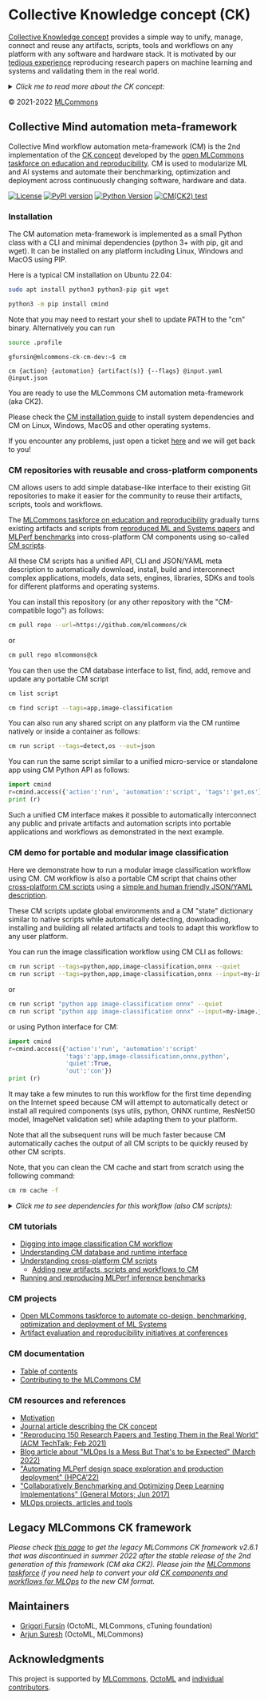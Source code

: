 # Collective Knowledge concept (CK)

[Collective Knowledge concept](https://arxiv.org/pdf/2011.01149.pdf) 
provides a simple way to unify, manage, connect and reuse any artifacts, scripts, tools and workflows 
on any platform with any software and hardware stack. It is motivated by our 
[tedious experience](https://learning.acm.org/techtalks/reproducibility) 
reproducing research papers on machine learning and systems and validating them in the real world.

<details>

*<summary>Click me to read more about the CK concept:</summary>*

We have developed CK to help researchers and developers turn their scripts, artifacts and workflow
into a database of portable, reusable, customizable and deterministic components
with minimal effort and no changes to their projects.

All such components have a simple, human-friendly and platform-independent CLI, Python API,
JSON or YAML meta description, tags, and Unique ID automatically generated by CK.

This approach allows users to automatically plug any ad-hoc scripts and artifacts 
from the community into their projects, build systems, CI/CD tools,
containers, Jupyter/Colab notebooks and any other technology.

CK runtime system also helps users interconnect any scripts and artifacts 
into portable workflows, applications and web-services.
They can run natively or inside containers while automatically 
adapting to any given software and hardware.

Any output of CK components and workflows (CSV/XLS/JSON/YAML files,
pre-processed data set, notes and optimized code) can be also stored 
as CK components with all related CM dependencies.
Such database-like organization of projects makes it easier
for the community to re-run, reproduce and reuse research results.

We have donated CK to the [MLCommons foundation](https://mlcommons.org) 
to benefit everyone after it was successfully validated by Qualcomm, Arm, General Motors,
OctoML, Krai, HPE, Dell, Lenovo and other organizations.

We continue improving and enhancing CK based on your feedback and requirements - 
feel free to join our [open workgroup](docs/mlperf-education-workgroup.md) 
to provide your feedback and participate in further developments!

</details>

&copy; 2021-2022 [MLCommons](https://mlcommons.org)<br>


## Collective Mind automation meta-framework 

Collective Mind workflow automation meta-framework (CM) is the 2nd implementation 
of the [CK concept](https://arxiv.org/pdf/2011.01149.pdf) developed
by the [open MLCommons taskforce on education and reproducibility](docs/mlperf-education-workgroup.md).
CM is used to modularize ML and AI systems and automate their benchmarking, 
optimization and deployment across continuously changing software, hardware and data.

[![License](https://img.shields.io/badge/License-Apache%202.0-green)](https://github.com/mlcommons/ck/tree/master/cm)
[![PyPI version](https://badge.fury.io/py/cmind.svg)](https://pepy.tech/project/cmind)
[![Python Version](https://img.shields.io/badge/python-3+-blue.svg)](https://github.com/mlcommons/ck/tree/master/cm)
[![CM(CK2) test](https://github.com/mlcommons/ck/actions/workflows/test-cm.yml/badge.svg)](https://github.com/mlcommons/ck/actions/workflows/test-cm.yml)



### Installation

The CM automation meta-framework is implemented as a small Python class with a CLI and minimal dependencies 
(python 3+ with pip, git and wget). It can be installed on any platform including Linux, Windows and MacOS
using PIP.

Here is a typical CM installation on Ubuntu 22.04:

```bash
sudo apt install python3 python3-pip git wget

python3 -m pip install cmind
```

Note that you may need to restart your shell to update PATH to the "cm" binary. 
Alternatively you can run 

```bash
source .profile
```

```
gfursin@mlcommons-ck-cm-dev:~$ cm

cm {action} {automation} {artifact(s)} {--flags} @input.yaml @input.json
```

You are ready to use the MLCommons CM automation meta-framework (aka CK2).

Please check the [CM installation guide](cm/docs/installation.md) 
to install system dependencies and CM on Linux, Windows, MacOS 
and other operating systems. 

If you encounter any problems, just open a ticket [here](https://github.com/mlcommons/ck/issues)
and we will get back to you!



### CM repositories with reusable and cross-platform components

CM allows users to add simple database-like interface to their existing Git repositories
to make it easier for the community to reuse their artifacts, scripts, tools and workflows.

The [MLCommons taskforce on education and reproducibility](docs/mlperf-education-workgroup.md) 
gradually turns existing artifacts and scripts from [reproduced ML and Systems papers](https://cknowledge.io/reproduced-papers) 
and [MLPerf benchmarks](https://github.com/mlcommons)
into cross-platform CM components using so-called [CM scripts](https://github.com/mlcommons/ck/tree/master/cm-mlops/script).
 
All these CM scripts has a unified API, CLI and JSON/YAML meta description to automatically download, install, build and interconnect
complex applications, models, data sets, engines, libraries, SDKs and tools for different platforms and operating systems.

You can install this repository (or any other repository with the "CM-compatible logo") as follows:

```bash
cm pull repo --url=https://github.com/mlcommons/ck
```

or

```bash
cm pull repo mlcommons@ck
```

You can then use the CM database interface to list, find, add, remove and update any portable CM script

```bash
cm list script

cm find script --tags=app,image-classification
```

You can also run any shared script on any platform via the CM runtime natively or inside a container as follows:

```bash
cm run script --tags=detect,os --out=json
```

You can run the same script similar to a unified micro-service or standalone app using CM Python API as follows:
```python
import cmind
r=cmind.access({'action':'run', 'automation':'script', 'tags':'get,os'})
print (r)
```

Such a unified CM interface makes it possible to automatically interconnect any public and private artifacts 
and automation scripts into portable applications and workflows as demonstrated in the next example.


### CM demo for portable and modular image classification

Here we demonstrate how to run a modular image classification workflow using CM. 
CM workflow is also a portable CM script that chains other [cross-platform CM scripts](https://github.com/mlcommons/ck/blob/master/cm-mlops/script) 
using a [simple and human friendly JSON/YAML description](https://github.com/octoml/ck/blob/master/cm-mlops/script/app-image-classification-onnx-py/_cm.yaml).

These CM scripts update global environments and a CM "state" dictionary similar to native scripts
while automatically detecting, downloading, installing and building all related artifacts
and tools to adapt this workflow to any user platform.

You can run the image classification workflow using CM CLI as follows:

```bash
cm run script --tags=python,app,image-classification,onnx --quiet
cm run script --tags=python,app,image-classification,onnx --input=my-image.jpg
```
or
```bash
cm run script "python app image-classification onnx" --quiet
cm run script "python app image-classification onnx" --input=my-image.jpg
```

or using Python interface for CM:
```python
import cmind
r=cmind.access({'action':'run', 'automation':'script'
                'tags':'app,image-classification,onnx,python',
                'quiet':True,
                'out':'con'})
print (r)
```

It may take a few minutes to run this workflow for the first time depending on the Internet speed
because CM will attempt to automatically detect or install all required components 
(sys utils, python, ONNX runtime, ResNet50 model, ImageNet validation set) while adapting them to your platform.

Note that all the subsequent runs will be much faster because CM automatically caches the output of all CM scripts
to be quickly reused by other CM scripts.

Note, that you can clean the CM cache and start from scratch using the following command:
```bash
cm rm cache -f
```

<details>

*<summary>Click me to see dependencies for this workflow (also CM scripts):</summary>*

* [Detect host OS properties](https://github.com/mlcommons/ck/tree/master/cm-mlops/script/detect-os) *(tags: detect,os)*
* [Install system utils](https://github.com/mlcommons/ck/tree/master/cm-mlops/script/get-sys-utils-cm) *(tags: get,sys-utils-cm)*
* [Detect or install python](https://github.com/mlcommons/ck/tree/master/cm-mlops/script/get-python3) *(tags: get,python3)*
* [Get small ImageNet validation dataset (500 images)](https://github.com/mlcommons/ck/tree/master/cm-mlops/script/get-dataset-imagenet-val) *(tags: get,dataset,imagenet,image-classification,original)*
* [Get ImageNet labels](https://github.com/mlcommons/ck/tree/master/cm-mlops/script/get-dataset-imagenet-aux) *(tags: get,dataset-aux,imagenet-aux,image-classification)*
* [Download ResNet50 model (ONNX)](https://github.com/mlcommons/ck/tree/master/cm-mlops/script/get-ml-model-resnet50-onnx) *(tags: get,ml-model,resnet50,_onnx,image-classification)*
* [Detect or install ONNX run-time](https://github.com/mlcommons/ck/tree/master/cm-mlops/script/get-generic-python-lib) *(tags: get,generic-python-lib,_onnxruntime)*

</details>



### CM tutorials


* [Digging into image classification CM workflow](cm/docs/example-modular-image-classification.md)
* [Understanding CM database and runtime interface](cm/docs/tutorial-concept.md)
* [Understanding cross-platform CM scripts](cm/docs/tutorial-scripts.md)
    * [Adding new artifacts, scripts and workflows to CM](cm/docs/tutorial-scripts.md#adding-new-artifacts-scripts-and-workflows-to-cm) 
* [Running and reproducing MLPerf inference benchmarks](docs/mlperf-cm-automation-demo.md)

### CM projects

* [Open MLCommons taskforce to automate co-design, benchmarking, optimization and deployment of ML Systems](docs/mlperf-education-workgroup.md)
* [Artifact evaluation and reproducibility initiatives at conferences](https://cTuning.org/ae)

### CM documentation

* [Table of contents](https://github.com/mlcommons/ck/tree/master/cm/docs)
* [Contributing to the MLCommons CM](CONTRIBUTING.md)


### CM resources and references

* [Motivation](cm/docs/motivation.md)
* [Journal article describing the CK concept](https://arxiv.org/pdf/2011.01149.pdf)
* ["Reproducing 150 Research Papers and Testing Them in the Real World" (ACM TechTalk; Feb 2021)](https://learning.acm.org/techtalks/reproducibility)
* [Blog article about "MLOps Is a Mess But That's to be Expected" (March 2022)](https://www.mihaileric.com/posts/mlops-is-a-mess)
* ["Automating MLPerf design space exploration and production deployment" (HPCA'22)](https://doi.org/10.5281/zenodo.6475385)
* ["Collaboratively Benchmarking and Optimizing Deep Learning Implementations" (General Motors; Jun 2017)]( https://youtu.be/1ldgVZ64hEI )
* [MLOps projects, articles and tools](https://github.com/mlcommons/ck/tree/master/cm/docs/KB/MLOps.md)

## Legacy MLCommons CK framework

*Please check [this page](ck1) to get the legacy MLCommons CK framework v2.6.1
that was discontinued in summer 2022 after the stable release of the 2nd generation of this framework
(CM aka CK2).
Please join the [MLCommons taskforce](docs/mlperf-education-workgroup.md) 
if you need help to convert your old [CK components and workflows for MLOps](https://github.com/mlcommons/ck-mlops)
to the new CM format.*


## Maintainers

* [Grigori Fursin](https://cknowledge.io/@gfursin) (OctoML, MLCommons, cTuning foundation)
* [Arjun Suresh](https://www.linkedin.com/in/arjunsuresh) (OctoML, MLCommons)

## Acknowledgments

This project is supported by [MLCommons](https://mlcommons.org), [OctoML](https://octoml.ai) 
and [individual contributors](https://github.com/mlcommons/ck/blob/master/CONTRIBUTING.md).

